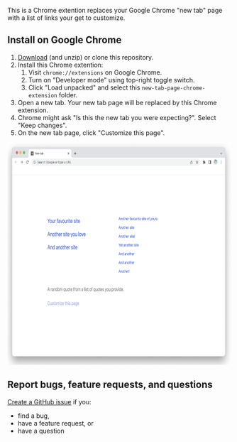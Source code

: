 This is a Chrome extention replaces your Google Chrome "new tab" page with a list of links your get to customize.

## Install on Google Chrome

1. [Download](https://github.com/NimJay/new-tab-page-chrome-extension/archive/refs/heads/main.zip) (and unzip) or clone this repository.
1. Install this Chrome extention:
   1. Visit `chrome://extensions` on Google Chrome.
   1. Turn on "Developer mode" using top-right toggle switch.
   1. Click "Load unpacked" and select this `new-tab-page-chrome-extension` folder.
1. Open a new tab. Your new tab page will be replaced by this Chrome extension.
1. Chrome might ask "Is this the new tab you were expecting?". Select "Keep changes".
1. On the new tab page, click "Customize this page".

<img height="500" alt="A screenshot of the new tab page from this Chrome extension." src="https://github.com/NimJay/new-tab-page-chrome-extension/blob/1b27f0d3be2f2c2573fd8a1b369520a7dd5b0e64/new-tab-page-chrome-extension.png">

## Report bugs, feature requests, and questions

[Create a GitHub issue](https://github.com/NimJay/new-tab-page-chrome-extension/issues) if you:
* find a bug,
* have a feature request, or
* have a question

